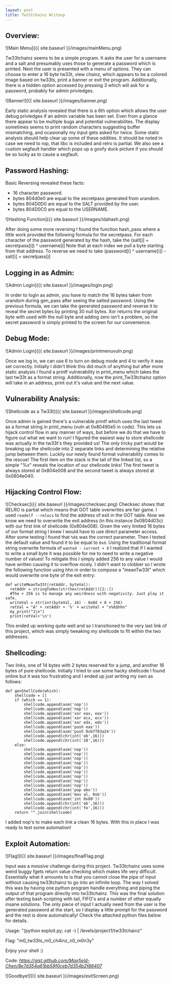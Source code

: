 ```yaml
---
layout: post
title: Tw33tchainz Writeup
---
```



## Overview:

![Main Menu]({{ site.baseurl }}/images/mainMenu.png)

Tw33tchainz seems to be a simple program. It asks the user for a username and a salt and presumably uses those to generate a password which is printed. Next the user is presented with a menu of options. They can choose to enter a 16 byte tw33t, view chainz, which appears to be a colored image based on tw33ts, print a banner or exit the program. Additionally, there is a hidden option accessed by pressing 3 which will ask for a password, probably for admin privledges.


![Banner!]({{ site.baseurl }}/images/banner.png)


Early static analysis revealed that there is a 6th option which allows the user debug privledges if an admin variable has been set. Even from a glance there appear to be multiple bugs and potential vulnerabilites. The display sometimes seems to print random characters suggesting buffer mismatching, and ocasionally my input gets asked for twice. Some static analysis should help clear up some of these oddities. It should be noted in case we need to rop, that libc is included and relro is partial. We also see a custom segfault handler which pops up a goofy duck picture if you should be so lucky as to cause a segfault.

## Password Hashing:

Basic Reversing revealed these facts:

  - 16 character password.
  - bytes 804d0e0 are equal to the secretpass generated from urandom.
  - bytes 804D0D0 are equal to the SALT provided by the user.
  - bytes 804D0C0 are equal to the USERNAME.
  
![Hashing Function]({{ site.baseurl }}/images/idahash.png)


After doing some more reversing I found the function hash\_pass where a little work provided the following formula for the secretpass.
For each character of the password generated by the hash, take the (salt[i] + secretpass[i]) ^ username[i]
Note that at each index we pull a byte starting from that address.
To reverse we need to take (password[i] ^ username[i]) - salt[i] = secretpass[i]
  
## Logging in as Admin:
![Admin Login]({{ site.baseurl }}/images/login.png)


In order to login as admin, you have to match the 16 bytes taken from urandom during gen\_pass after seeing the salted password. Using the previous formula, we can take the generated password and reverse it to reveal the secret bytes by printing 30 null bytes. Xor returns the original byte with used with the null byte and adding zero isn't a problem, so the secret password is simply printed to the screen for our convenience.

## Debug Mode:
![Admin Login]({{ site.baseurl }}/images/printmenuvuln.png)


Once we log in, we can use 6 to turn on debug mode and 4 to verify it was set correctly. Initially I didn't think this did much of anything but after more static analysis I found a printf vulnerability in print\_menu which takes the last tw33t as a format string. Additionally, now the print\_Tw33tchainz option will take in an address, print out it's value and the next value. 

## Vulnerability Analysis:
![Shellcode as a Tw33t]({{ site.baseurl }}/images/shellcode.png)


Once admin is gained there's a vulnerable printf which uses the last tweet as a format string in print\_menu (vuln at 0x80490e5 in code). This lets us hijack control flow in any manner of ways, but before we do that we have to figure out what we want to run! I figured the easiest way to store shellcode was actually in the tw33t's they provided us! The only tricky part would be breaking up the shellcode into 2 separate links and determining the relative jump between them. Luckily our newly found format vulnerability comes to the rescue! The first item on the stack is the tail of the linked list, so a simple "%x" reveals the location of our shellcode links! The first tweet is always stored at 0x804e008 and the second tweet is always stored at 0x0804e040.

## Hijacking Control Flow:
![Checksec]({{ site.baseurl }}/images/checksec.png)
Checksec shows that RELRO is partial which means that GOT table overwrites are fair game. I used `readelf --relocs` to find the address of exit in the GOT table. Now we know we need to overwrite the exit address (in this instance 0x0804d03c) with our first link of shellcode (0x804e008). Given the very limited 16 bytes of our format string I knew I would have to use direct parameter access. After some testing I found that `%8$` was the correct parameter. Then I tested the default value and found it to be equal to `0xd`. Using the traditional format string overwrite formula of `wanted - current + 8` I realized that if I wanted to write a small byte it was possible for me to need to write a negative number of values! To mitigate this I simply added 256 to any value I would have written causing it to overflow nicely. I didn't want to clobber so I wrote the following function using hhn in order to compose a "meanTw33t" which would overwrite one byte of the exit entry:

```
def writeMeanTw33t(retAddr, byteVal):
  retAddr = stringToHex(str(hex(retAddr))[2::])
  #The + 256 is to manage any weirdness with negativity. Just play it safe.
  writeVal = str(int(byteVal, 16) - 0x0d + 8 + 256)
  retVal = "A" + retAddr + '%' + writeVal + "x%8$hhn"
  my_print("1\n")
  print(retVal+'\n')
```


This ended up working quite well and so I transitioned to the very last link of this project, which was simply tweaking my shellcode to fit within the two addresses.

## Shellcoding:
Two links, one of 14 bytes with 2 bytes reserved for a jump, and another 16 bytes of pure shellcode. Initially I tried to use some hacky shellcode I found online but it was too frustrating and I ended up just writing my own as follows:

```
def genShellCode(which):
    shellcode = []
    if (which == 1):
        shellcode.append(asm('nop'))
        shellcode.append(asm('nop'))
        shellcode.append(asm('xor eax, eax'))
        shellcode.append(asm('xor ecx, ecx'))
        shellcode.append(asm('xor edx, edx'))
        shellcode.append(asm('push eax'))
        shellcode.append(asm('push 0xb7f83a24'))
        shellcode.append(chr(int('eb',16)))
        shellcode.append(chr(int('28',16)))
    else:
        shellcode.append(asm('nop'))
        shellcode.append(asm('nop'))
        shellcode.append(asm('nop'))
        shellcode.append(asm('nop'))
        shellcode.append(asm('nop'))
        shellcode.append(asm('nop'))
        shellcode.append(asm('nop'))
        shellcode.append(asm('nop'))
        shellcode.append(asm('nop'))
        shellcode.append(asm('pop ebx'))
        shellcode.append(asm('mov al, 0xb'))
        shellcode.append(asm('int 0x80'))
        shellcode.append(chr(int('eb',16)))
        shellcode.append(chr(int('fe',16)))
    return "".join(shellcode)
```

I added nop's to make each link a clean 16 bytes. With this in place I was ready to test some automation!


## Exploit Automation:
![Flag!]({{ site.baseurl }}/images/finalFlag.png)


Input was a _massive_ challenge during this project. Tw33tchainz uses some weird buggy fgets return value checking which makes life very difficult. Essentially what it amounts to is that you cannot close the pipe of input without causing tw33tchainz to go into an infinite loop. The way I solved this was by having one python program handle everything and piping the output of that program directly into tw33tchainz. This was the final solution after testing bash scripting with tail, FIFO's and a number of other equally insane solutions. The only piece of input I actually need from the user is the generated password at the start, so I display a little prompt for the password and the rest is done automatically! Check the attached python files below for details.

Usage: "(python exploit.py; cat -) | /levels/project1/tw33tchainz"

Flag: "m0\_tw33ts\_m0\_ch4inz\_n0\_m0n3y"

Enjoy your shell :)

Code: _https://gist.github.com/Maxfield-Chen/8e7d354a61bb59f0ceb7d354b2f86407_


![Goodbye!]({{ site.baseurl }}/images/exitScreen.png)
